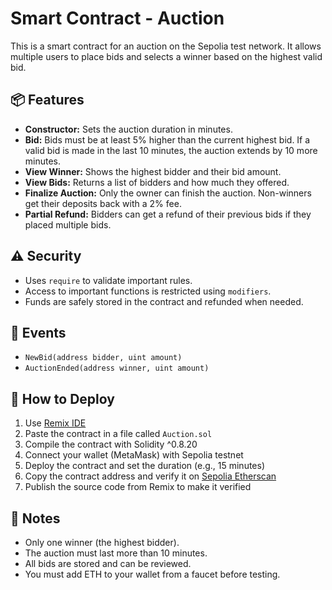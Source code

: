 # Smart Contract - Auction

This is a smart contract for an auction on the Sepolia test network. It allows multiple users to place bids and selects a winner based on the highest valid bid.

## 📦 Features

- **Constructor:** Sets the auction duration in minutes.
- **Bid:** Bids must be at least 5% higher than the current highest bid. If a valid bid is made in the last 10 minutes, the auction extends by 10 more minutes.
- **View Winner:** Shows the highest bidder and their bid amount.
- **View Bids:** Returns a list of bidders and how much they offered.
- **Finalize Auction:** Only the owner can finish the auction. Non-winners get their deposits back with a 2% fee.
- **Partial Refund:** Bidders can get a refund of their previous bids if they placed multiple bids.

## ⚠️ Security

- Uses `require` to validate important rules.
- Access to important functions is restricted using `modifiers`.
- Funds are safely stored in the contract and refunded when needed.

## 📢 Events

- `NewBid(address bidder, uint amount)`
- `AuctionEnded(address winner, uint amount)`

## 🚀 How to Deploy

1. Use [Remix IDE](https://remix.ethereum.org/)
2. Paste the contract in a file called `Auction.sol`
3. Compile the contract with Solidity ^0.8.20
4. Connect your wallet (MetaMask) with Sepolia testnet
5. Deploy the contract and set the duration (e.g., 15 minutes)
6. Copy the contract address and verify it on [Sepolia Etherscan](https://sepolia.etherscan.io/)
7. Publish the source code from Remix to make it verified

## 📝 Notes

- Only one winner (the highest bidder).
- The auction must last more than 10 minutes.
- All bids are stored and can be reviewed.
- You must add ETH to your wallet from a faucet before testing.
